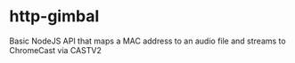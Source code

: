 # http-gimbal
Basic NodeJS API that maps a MAC address to an audio file and streams to ChromeCast via CASTV2
